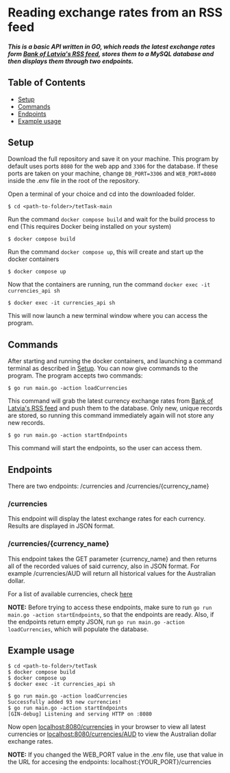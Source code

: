 # Reading exchange rates from an RSS feed

##### This is a basic API written in GO, which reads the latest exchange rates form [Bank of Latvia's RSS feed][url1], stores them to a MySQL database and then displays them through two endpoints.

## Table of Contents
* [Setup](#setup)
* [Commands](#commands)
* [Endpoints](#endpoints)
* [Example usage](#example-usage)

## Setup
Download the full repository and save it on your machine.
This program by default uses ports `8080` for the web app and `3306` for the database. If these ports are taken on your machine, change `DB_PORT=3306` and `WEB_PORT=8080` inside the .env file in the root of the repository.

Open a terminal of your choice and cd into the downloaded folder.
```
$ cd <path-to-folder>/tetTask-main
```
Run the command `docker compose build` and wait for the build process to end (This requires Docker being installed on your system)
```
$ docker compose build
```
Run the command `docker compose up`, this will create and start up the docker containers
```
$ docker compose up
```
Now that the containers are running, run the command `docker exec -it currencies_api sh`
```
$ docker exec -it currencies_api sh
```
This will now launch a new terminal window where you can access the program.

## Commands

After starting and running the docker containers, and launching a command terminal as described in [Setup](#setup). You can now give commands to the program. The program accepts two commands:
```
$ go run main.go -action loadCurrencies
```
This command  will grab the latest currency exchange rates from [Bank of Latvia's RSS feed][url1] and push them to the database. Only new, unique records are stored, so running this command immediately again will not store any new records.
```
$ go run main.go -action startEndpoints
```
This command will start the endpoints, so the user can access them. 

## Endpoints
There are two endpoints: /currencies and /currencies/{currency_name}
### /currencies
This endpoint will display the latest exchange rates for each currency. Results are displayed in JSON format.
### /currencies/{currency_name}
This endpoint takes the GET parameter {currency_name} and then returns all of the recorded values of said currency, also in JSON format. For example /currencies/AUD will return all historical values for the Australian dollar.

For a list of available currencies, check [here][url4]

**NOTE:** Before trying to access these endpoints, make sure to run `go run main.go -action startEndpoints`, so that the endpoints are ready. Also, if the endpoints return empty JSON, run `go run main.go -action loadCurrencies`, which will populate the database.

## Example usage
```
$ cd <path-to-folder>/tetTask
$ docker compose build
$ docker compose up
$ docker exec -it currencies_api sh
```
```
$ go run main.go -action loadCurrencies
Successfully added 93 new currencies!
$ go run main.go -action startEndpoints
[GIN-debug] Listening and serving HTTP on :8080
```
Now open [localhost:8080/currencies][url2] in your browser to view all latest currencies or [localhost:8080/currencies/AUD][url3] to view the Australian dollar exchange rates.

**NOTE:** If you changed the WEB_PORT value in the .env file, use that value in the URL for accesing the endpoints: localhost:{YOUR_PORT}/currencies

   [url1]: <https://www.bank.lv/vk/ecb_rss.xml>
   [url2]: <http:localhost:8080/currencies>
   [url3]: <http:localhost:8080/currencies/AUD>
   [url4]: <https://www.bank.lv/statistika/dati-statistika/valutu-kursi/aktualie>
